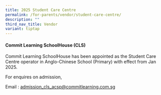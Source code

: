 ```yaml
---
title: 2025 Student Care Centre
permalink: /for-parents/vendor/student-care-centre/
description: ""
third_nav_title: Vendor
variant: tiptap
---
```

<h4>Commit Learning SchoolHouse (CLS)</h4>
<p>Commit Learning SchoolHouse has been appointed as the Student Care Centre
operator in Anglo-Chinese School (Primary) with effect from Jan 2025.</p>
<p>For enquires on admission,</p>
<p>Email : <a href="mailto:admission_cls_acsp@commitlearning.com.sg" rel="noopener nofollow" target="_blank">admission_cls_acsp@commitlearning.com.sg</a>
</p>
<p></p>